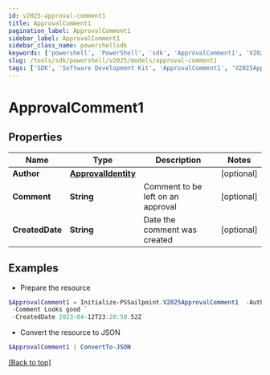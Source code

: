 ```yaml
---
id: v2025-approval-comment1
title: ApprovalComment1
pagination_label: ApprovalComment1
sidebar_label: ApprovalComment1
sidebar_class_name: powershellsdk
keywords: ['powershell', 'PowerShell', 'sdk', 'ApprovalComment1', 'V2025ApprovalComment1'] 
slug: /tools/sdk/powershell/v2025/models/approval-comment1
tags: ['SDK', 'Software Development Kit', 'ApprovalComment1', 'V2025ApprovalComment1']
---
```



# ApprovalComment1

## Properties

Name | Type | Description | Notes
------------ | ------------- | ------------- | -------------
**Author** | [**ApprovalIdentity**](approval-identity) |  | [optional] 
**Comment** | **String** | Comment to be left on an approval | [optional] 
**CreatedDate** | **String** | Date the comment was created | [optional] 

## Examples

- Prepare the resource
```powershell
$ApprovalComment1 = Initialize-PSSailpoint.V2025ApprovalComment1  -Author null `
 -Comment Looks good `
 -CreatedDate 2023-04-12T23:20:50.52Z
```

- Convert the resource to JSON
```powershell
$ApprovalComment1 | ConvertTo-JSON
```


[[Back to top]](#) 

